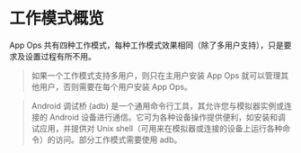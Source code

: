 # 工作模式概览

App Ops 共有四种工作模式，每种工作模式效果相同（除了多用户支持），只是要求及设置过程有所不用。

> 如果一个工作模式支持多用户，则只在主用户安装 App Ops 就可以管理其他用户，否则需要在每个用户安装 App Ops。

> Android 调试桥 (adb) 是一个通用命令行工具，其允许您与模拟器实例或连接的 Android 设备进行通信。它可为各种设备操作提供便利，如安装和调试应用，并提供对 Unix shell（可用来在模拟器或连接的设备上运行各种命令）的访问。部分工作模式需要使用 adb。
